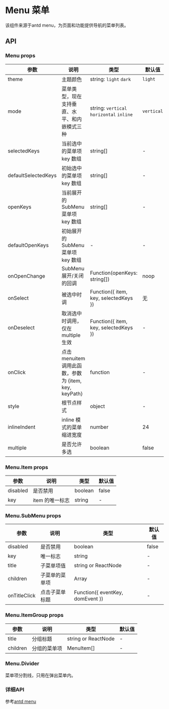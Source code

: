 # Menu 菜单

该组件来源于antd menu，为页面和功能提供导航的菜单列表。

## API

### Menu props

| 参数     | 说明           | 类型     | 默认值       |
|----------|---------------|----------|--------------|
| theme    | 主题颜色 | string: `light` `dark` | `light` |
| mode | 菜单类型，现在支持垂直、水平、和内嵌模式三种 | string: `vertical` `horizontal` `inline` | `vertical` |
| selectedKeys | 当前选中的菜单项 key 数组 | string[] |  -    |
| defaultSelectedKeys | 初始选中的菜单项 key 数组 | string[] |  -    |
| openKeys | 当前展开的 SubMenu 菜单项 key 数组 | string[] | - |
| defaultOpenKeys | 初始展开的 SubMenu 菜单项 key 数组 |-  |  -    |
| onOpenChange | SubMenu 展开/关闭的回调 | Function(openKeys: string[]) | noop |
| onSelect | 被选中时调 | Function({ item, key, selectedKeys }) | 无   |
| onDeselect | 取消选中时调用，仅在 multiple 生效 | Function({ item, key, selectedKeys }) | - |
| onClick | 点击 menuitem 调用此函数，参数为 {item, key, keyPath} | function | - |
| style | 根节点样式 | object | - |
| inlineIndent | inline 模式的菜单缩进宽度 | number | 24 |
| multiple | 是否允许多选 | boolean | false |

### Menu.Item props

| 参数     | 说明           | 类型     | 默认值       |
|----------|----------------|----------|--------------|
| disabled    | 是否禁用 | boolean   |  false  |
| key   | item 的唯一标志 |  string | -	 |

### Menu.SubMenu props

| 参数     | 说明           | 类型     | 默认值       |
|----------|----------------|----------|--------------|
| disabled    | 是否禁用 | boolean   |  false  |
| key | 唯一标志 |  string | - |
| title    | 子菜单项值 | string or ReactNode |  - |
| children | 子菜单的菜单项 | Array<MenuItem or SubMenu> | - |
| onTitleClick | 点击子菜单标题 | Function({ eventKey, domEvent }) | - |

### Menu.ItemGroup props

| 参数     | 说明           | 类型     | 默认值       |
|----------|----------------|----------|--------------|
| title    | 分组标题       | string or  ReactNode |  -  |
| children | 分组的菜单项    | MenuItem[] | - |

### Menu.Divider

菜单项分割线，只用在弹出菜单内。

### 详细API

参考[antd menu](https://ant.design/components/menu-cn/)